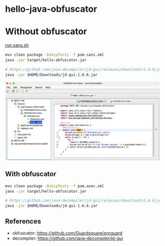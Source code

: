 # hello-java-obfuscator

# Without obfuscator

[run.sans.sh](run.sans.sh)

```sh
mvn clean package -DskipTests -f pom.sans.xml
java -jar target/hello-obfuscator.jar
```

```sh
# https://github.com/java-decompiler/jd-gui/releases/download/v1.6.6/jd-gui-1.6.6.jar
java -jar $HOME/Downloads/jd-gui-1.6.6.jar
```

![decompile_without_obfuscator.png](decompile_without_obfuscator.png)

## With obfuscator

```sh
mvn clean package -DskipTests -f pom.avec.xml
java -jar target/hello-obfuscator.jar
```

```sh
# https://github.com/java-decompiler/jd-gui/releases/download/v1.6.6/jd-gui-1.6.6.jar
java -jar $HOME/Downloads/jd-gui-1.6.6.jar
```

## References

- obfuscator: <https://github.com/Guardsquare/proguard>
- decompiler: <https://github.com/java-decompiler/jd-gui>

